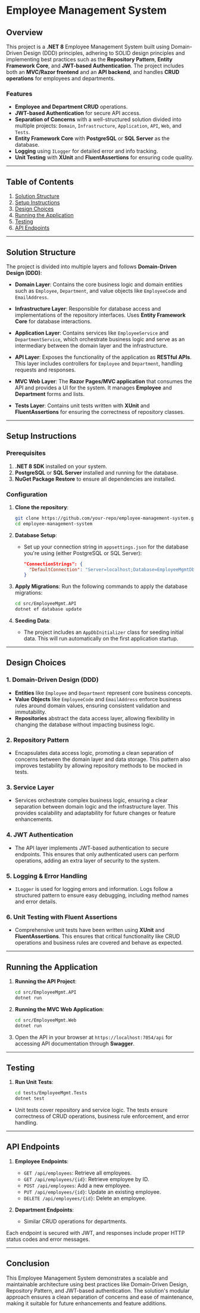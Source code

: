 # Employee Management System

## Overview
This project is a **.NET 8** Employee Management System built using Domain-Driven Design (DDD) principles, adhering to SOLID design principles and implementing best practices such as the **Repository Pattern**, **Entity Framework Core**, and **JWT-based Authentication**. The project includes both an **MVC/Razor frontend** and an **API backend**, and handles **CRUD operations** for employees and departments.

### Features
- **Employee and Department CRUD** operations.
- **JWT-based Authentication** for secure API access.
- **Separation of Concerns** with a well-structured solution divided into multiple projects: `Domain`, `Infrastructure`, `Application`, `API`, `Web`, and `Tests`.
- **Entity Framework Core** with **PostgreSQL** or **SQL Server** as the database.
- **Logging** using `ILogger` for detailed error and info tracking.
- **Unit Testing** with **XUnit** and **FluentAssertions** for ensuring code quality.

---

## Table of Contents
1. [Solution Structure](#solution-structure)
2. [Setup Instructions](#setup-instructions)
3. [Design Choices](#design-choices)
4. [Running the Application](#running-the-application)
5. [Testing](#testing)
6. [API Endpoints](#api-endpoints)

---

## Solution Structure

The project is divided into multiple layers and follows **Domain-Driven Design (DDD)**:

- **Domain Layer**: Contains the core business logic and domain entities such as `Employee`, `Department`, and value objects like `EmployeeCode` and `EmailAddress`.
  
- **Infrastructure Layer**: Responsible for database access and implementations of the repository interfaces. Uses **Entity Framework Core** for database interactions.

- **Application Layer**: Contains services like `EmployeeService` and `DepartmentService`, which orchestrate business logic and serve as an intermediary between the domain layer and the infrastructure.

- **API Layer**: Exposes the functionality of the application as **RESTful APIs**. This layer includes controllers for `Employee` and `Department`, handling requests and responses.

- **MVC Web Layer**: The **Razor Pages/MVC application** that consumes the API and provides a UI for the system. It manages **Employee** and **Department** forms and lists.

- **Tests Layer**: Contains unit tests written with **XUnit** and **FluentAssertions** for ensuring the correctness of repository classes.

---

## Setup Instructions

### Prerequisites
1. **.NET 8 SDK** installed on your system.
2. **PostgreSQL** or **SQL Server** installed and running for the database.
3. **NuGet Package Restore** to ensure all dependencies are installed.

### Configuration

1. **Clone the repository**:
    ```bash
    git clone https://github.com/your-repo/employee-management-system.git
    cd employee-management-system
    ```

2. **Database Setup**:
    - Set up your connection string in `appsettings.json` for the database you're using (either PostgreSQL or SQL Server):
      ```json
      "ConnectionStrings": {
        "DefaultConnection": "Server=localhost;Database=EmployeeMgmtDb;User Id=your-username;Password=your-password;"
      }
      ```

3. **Apply Migrations**:
    Run the following commands to apply the database migrations:
    ```bash
    cd src/EmployeeMgmt.API
    dotnet ef database update
    ```

4. **Seeding Data**:
    - The project includes an `AppDbInitializer` class for seeding initial data. This will run automatically on the first application startup.

---

## Design Choices

### 1. **Domain-Driven Design (DDD)**
   - **Entities** like `Employee` and `Department` represent core business concepts.
   - **Value Objects** like `EmployeeCode` and `EmailAddress` enforce business rules around domain values, ensuring consistent validation and immutability.
   - **Repositories** abstract the data access layer, allowing flexibility in changing the database without impacting business logic.

### 2. **Repository Pattern**
   - Encapsulates data access logic, promoting a clean separation of concerns between the domain layer and data storage. This pattern also improves testability by allowing repository methods to be mocked in tests.

### 3. **Service Layer**
   - Services orchestrate complex business logic, ensuring a clear separation between domain logic and the infrastructure layer. This provides scalability and adaptability for future changes or feature enhancements.

### 4. **JWT Authentication**
   - The API layer implements JWT-based authentication to secure endpoints. This ensures that only authenticated users can perform operations, adding an extra layer of security to the system.

### 5. **Logging & Error Handling**
   - `ILogger` is used for logging errors and information. Logs follow a structured pattern to ensure easy debugging, including method names and error details.

### 6. **Unit Testing with Fluent Assertions**
   - Comprehensive unit tests have been written using **XUnit** and **FluentAssertions**. This ensures that critical functionality like CRUD operations and business rules are covered and behave as expected.

---

## Running the Application

1. **Running the API Project**:
    ```bash
    cd src/EmployeeMgmt.API
    dotnet run
    ```

2. **Running the MVC Web Application**:
    ```bash
    cd src/EmployeeMgmt.Web
    dotnet run
    ```

3. Open the API in your browser at `https://localhost:7054/api` for accessing API documentation through **Swagger**.

---

## Testing

1. **Run Unit Tests**:
    ```bash
    cd tests/EmployeeMgmt.Tests
    dotnet test
    ```

- Unit tests cover repository and service logic. The tests ensure correctness of CRUD operations, business rule enforcement, and error handling.

---

## API Endpoints

1. **Employee Endpoints**:
    - `GET /api/employees`: Retrieve all employees.
    - `GET /api/employees/{id}`: Retrieve employee by ID.
    - `POST /api/employees`: Add a new employee.
    - `PUT /api/employees/{id}`: Update an existing employee.
    - `DELETE /api/employees/{id}`: Delete an employee.

2. **Department Endpoints**:
    - Similar CRUD operations for departments.

Each endpoint is secured with JWT, and responses include proper HTTP status codes and error messages.

---

## Conclusion

This Employee Management System demonstrates a scalable and maintainable architecture using best practices like Domain-Driven Design, Repository Pattern, and JWT-based authentication. The solution's modular approach ensures a clean separation of concerns and ease of maintenance, making it suitable for future enhancements and feature additions.
